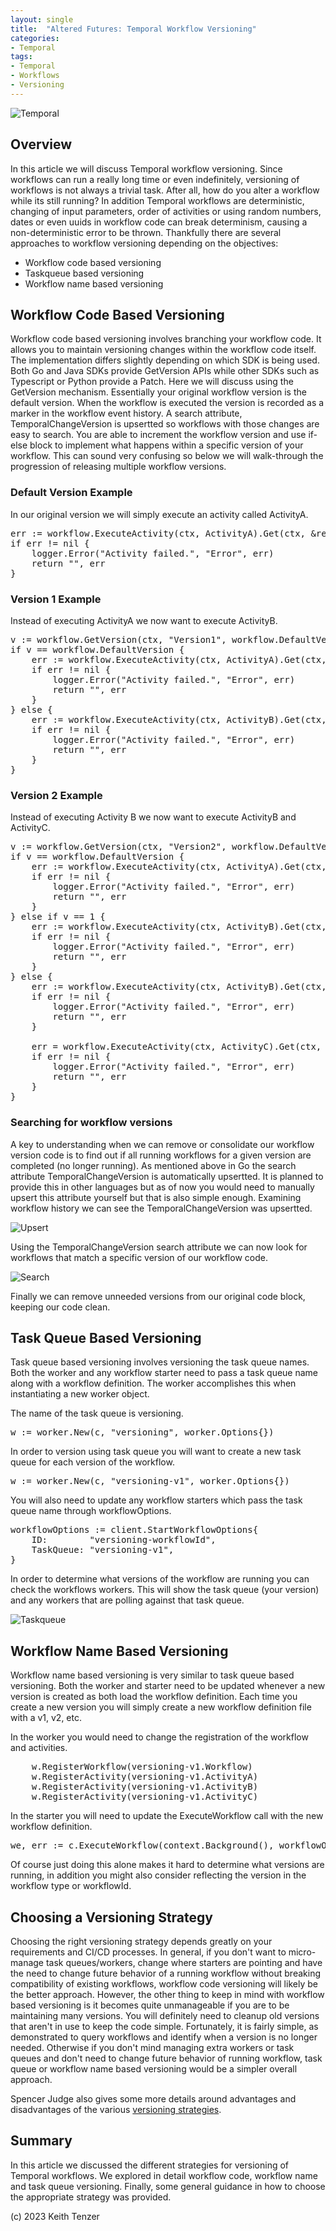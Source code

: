 ```yaml
--- 
layout: single
title:  "Altered Futures: Temporal Workflow Versioning"
categories:
- Temporal
tags:
- Temporal
- Workflows
- Versioning
---
```


![Temporal](/assets/2022-08-15/logo-temporal-with-copy.svg)
## Overview
In this article we will discuss Temporal workflow versioning. Since workflows can run a really long time or even indefinitely, versioning of workflows is not always a trivial task. After all, how do you alter a workflow while its still running?
In addition Temporal workflows are deterministic, changing of input parameters, order of activities or using random numbers, dates or even uuids in workflow code can break determinism, causing a non-deterministic error to be thrown.
Thankfully there are several approaches to workflow versioning depending on the objectives:
- Workflow code based versioning
- Taskqueue based versioning
- Workflow name based versioning

## Workflow Code Based Versioning
Workflow code based versioning involves branching your workflow code. It allows you to maintain versioning changes within the workflow code itself. The implementation differs slightly depending on which SDK is being used. Both Go and Java SDKs provide GetVersion APIs while other SDKs such as Typescript or Python provide a Patch. Here we will discuss using the GetVersion mechanism. Essentially your original workflow version is the default version. When the workflow is executed the version is recorded as a marker in the workflow event history. A search attribute, TemporalChangeVersion is upsertted so workflows with those changes are easy to search. You are able to increment the workflow version and use if-else block to implement what happens within a specific version of your workflow. This can sound very confusing so below we will walk-through the progression of releasing multiple workflow versions. 

### Default Version Example
In our original version we will simply execute an activity called ActivityA.
<pre>
err := workflow.ExecuteActivity(ctx, ActivityA).Get(ctx, &result)
if err != nil {
	logger.Error("Activity failed.", "Error", err)
	return "", err
}
</pre>

### Version 1 Example
Instead of executing ActivityA we now want to execute ActivityB.
<pre>
v := workflow.GetVersion(ctx, "Version1", workflow.DefaultVersion, 1)
if v == workflow.DefaultVersion {
	err := workflow.ExecuteActivity(ctx, ActivityA).Get(ctx, &result)
	if err != nil {
		logger.Error("Activity failed.", "Error", err)
		return "", err
	}
} else {
	err := workflow.ExecuteActivity(ctx, ActivityB).Get(ctx, &result)
	if err != nil {
		logger.Error("Activity failed.", "Error", err)
		return "", err
	}
}
</pre>

### Version 2 Example
Instead of executing Activity B we now want to execute ActivityB and ActivityC.
<pre>
v := workflow.GetVersion(ctx, "Version2", workflow.DefaultVersion, 2)
if v == workflow.DefaultVersion {
	err := workflow.ExecuteActivity(ctx, ActivityA).Get(ctx, &result)
	if err != nil {
		logger.Error("Activity failed.", "Error", err)
		return "", err
	}
} else if v == 1 {
	err := workflow.ExecuteActivity(ctx, ActivityB).Get(ctx, &result)
	if err != nil {
		logger.Error("Activity failed.", "Error", err)
		return "", err
	}
} else {
	err := workflow.ExecuteActivity(ctx, ActivityB).Get(ctx, &result)
	if err != nil {
		logger.Error("Activity failed.", "Error", err)
		return "", err
	}

	err = workflow.ExecuteActivity(ctx, ActivityC).Get(ctx, &result)
	if err != nil {
		logger.Error("Activity failed.", "Error", err)
		return "", err
	}
}
</pre>

### Searching for workflow versions
A key to understanding when we can remove or consolidate our workflow version code is to find out if all running workflows for a given version are completed (no longer running). As mentioned above in Go the search attribute TemporalChangeVersion is automatically upsertted. It is planned to provide this in other languages but as of now you would need to manually upsert this attribute yourself but that is also simple enough.
Examining workflow history we can see the TemporalChangeVersion was upsertted.

![Upsert](/assets/2023-1-23/upsert.png)

Using the TemporalChangeVersion search attribute we can now look for workflows that match a specific version of our workflow code. 

![Search](/assets/2023-1-23/search.png)

Finally we can remove unneeded versions from our original code block, keeping our code clean.

## Task Queue Based Versioning
Task queue based versioning involves versioning the task queue names. Both the worker and any workflow starter need to pass a task queue name along with a workflow definition. The worker accomplishes this when instantiating a new worker object.

The name of the task queue is versioning. 
<pre>
w := worker.New(c, "versioning", worker.Options{})
</pre>

In order to version using task queue you will want to create a new task queue for each version of the workflow.
<pre>
w := worker.New(c, "versioning-v1", worker.Options{})
</pre>

You will also need to update any workflow starters which pass the task queue name through workflowOptions.
<pre>
workflowOptions := client.StartWorkflowOptions{
	ID:        "versioning-workflowId",
	TaskQueue: "versioning-v1",
}
</pre>

In order to determine what versions of the workflow are running you can check the workflows workers. This will show the task queue (your version) and any workers that are polling against that task queue.

![Taskqueue](/assets/2023-1-23/taskqueue.png)

## Workflow Name Based Versioning
Workflow name based versioning is very similar to task queue based versioning. Both the worker and starter need to be updated whenever a new version is created as both load the workflow definition. Each time you create a new version you will simply create a new workflow definition file with a v1, v2, etc.

In the worker you would need to change the registration of the workflow and activities.
<pre>
	w.RegisterWorkflow(versioning-v1.Workflow)
	w.RegisterActivity(versioning-v1.ActivityA)
	w.RegisterActivity(versioning-v1.ActivityB)
	w.RegisterActivity(versioning-v1.ActivityC)
</pre>	

In the starter you will need to update the ExecuteWorkflow call with the new workflow definition.
<pre>
we, err := c.ExecuteWorkflow(context.Background(), workflowOptions, versioning-v1.Workflow, "Temporal")
</pre>

Of course just doing this alone makes it hard to determine what versions are running, in addition you might also consider reflecting the version in the workflow type or workflowId.

## Choosing a Versioning Strategy
Choosing the right versioning strategy depends greatly on your requirements and CI/CD processes. In general, if you don't want to micro-manage task queues/workers, change where starters are pointing and have the need to change future behavior of a running workflow without breaking compatibility of existing workflows, workflow code versioning will likely be the better approach. However, the other thing to keep in mind with workflow based versioning is it becomes quite unmanageable if you are to be maintaining many versions. You will definitely need to cleanup old versions that aren't in use to keep the code simple. Fortunately,  it is fairly simple, as demonstrated to query workflows and identify when a version is no longer needed.
Otherwise if you don't mind managing extra workers or task queues and don't need to change future behavior of running workflow, task queue or workflow name based versioning would be a simpler overall approach. 

Spencer Judge also gives some more details around advantages and disadvantages of the various [versioning strategies](https://community.temporal.io/t/workflow-versioning-strategies/6911).

## Summary
In this article we discussed the different strategies for versioning of Temporal workflows. We explored in detail workflow code, workflow name and task queue versioning. Finally, some general guidance in how to choose the appropriate strategy was provided.

(c) 2023 Keith Tenzer




